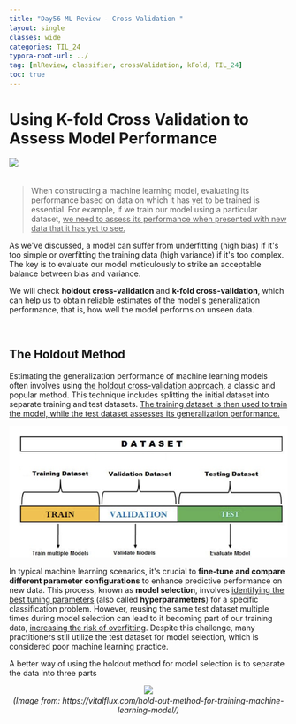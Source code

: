 ```yaml
---
title: "Day56 ML Review - Cross Validation "
layout: single
classes: wide
categories: TIL_24
typora-root-url: ../
tag: [mlReview, classifier, crossValidation, kFold, TIL_24]
toc: true 
---
```


# Using K-fold Cross Validation to Assess Model Performance

<img src="/blog/images/2024-08-19-TIL24_Day56/A77B832A-568D-4275-8B7F-FFA21E129330.jpeg"><br><br>

> When constructing a machine learning model, evaluating its performance based on data on which it has yet to be trained is essential. For example, if we train our model using a particular dataset, <u>we need to assess its performance when presented with new data that it has yet to see.</u>

As we've discussed, a model can suffer from underfitting (high bias) if it's too simple or overfitting the training data (high variance) if it's too complex. The key is to evaluate our model meticulously to strike an acceptable balance between bias and variance.

We will check **holdout cross-validation** and **k-fold cross-validation**, which can help us to obtain reliable estimates of the model's generalization performance, that is, how well the model performs on unseen data.

<br>

## The Holdout Method

Estimating the generalization performance of machine learning models often involves using <u>the holdout cross-validation approach</u>, a classic and popular method. This technique includes splitting the initial dataset into separate training and test datasets. <u>The training dataset is then used to train the model, while the test dataset assesses its generalization performance.</u>

![image-20240826150944655](/images/2024-08-19-TIL24_Day56/image-20240826150944655.png)



In typical machine learning scenarios, it's crucial to **fine-tune and compare different parameter configurations** to enhance predictive performance on new data. This process, known as **model selection**, involves <u>identifying the best tuning parameters</u> (also called **hyperparameters**) for a specific classification problem. However, reusing the same test dataset multiple times during model selection can lead to it becoming part of our training data, <u>increasing the risk of overfitting</u>. Despite this challenge, many practitioners still utilize the test dataset for model selection, which is considered poor machine learning practice.



A better way of using the holdout method for model selection is to separate the data into three parts 





<center>
  <img src="/blog/images/2024-08-19-TIL24_Day56/image-20240826135323827.png"><br>
  <font><I>(Image from: https://vitalflux.com/hold-out-method-for-training-machine-learning-model/)</I></font>
</center>





<br><br>

